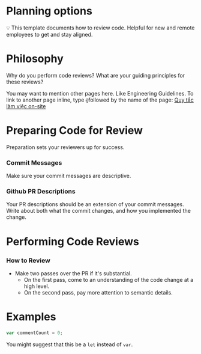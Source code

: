 # Planning options

<aside>
💡 This template documents how to review code. Helpful for new and remote employees to get and stay aligned.

</aside>

# Philosophy

Why do you perform code reviews? What are your guiding principles for these reviews?

You may want to mention other pages here. Like Engineering Guidelines. To link to another page inline, type `@`followed by the name of the page: [Quy tắc làm việc on-site](Quy%20ta%CC%86%CC%81c%20la%CC%80m%20vie%CC%A3%CC%82c%20on-site%20cab743c8f3c34f77a074b6324b422cd0.md) 

# Preparing Code for Review

Preparation sets your reviewers up for success.

### Commit Messages

Make sure your commit messages are descriptive.

### Github PR Descriptions

Your PR descriptions should be an extension of your commit messages. Write about both what the commit changes, and how you implemented the change.

# Performing Code Reviews

### How to Review

- Make two passes over the PR if it's substantial.
    - On the first pass, come to an understanding of the code change at a high level.
    - On the second pass, pay more attention to semantic details.

# Examples

```jsx
var commentCount = 0;

```

You might suggest that this be a `let` instead of `var`.